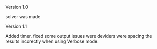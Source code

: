 
Version 1.0

solver was made

Version 1.1

Added timer.
fixed some output issues were deviders were spacing the results incorectly when using Verbose mode.
